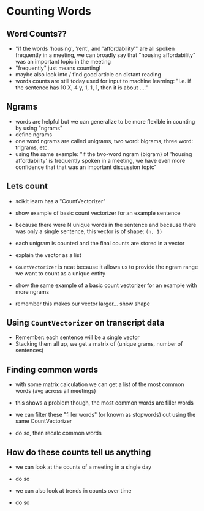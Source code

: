 # Counting Words

## Word Counts??

* "if the words 'housing', 'rent', and 'affordability'" are all spoken frequently in a meeting, we can broadly say that "housing affordability" was an important topic in the meeting
* "frequently" just means counting!
* maybe also look into / find good article on distant reading
* words counts are still today used for input to machine learning: "i.e. if the sentence has 10 X, 4 y, 1, 1, 1, then it is about ...."

## Ngrams

* words are helpful but we can generalize to be more flexible in counting by using "ngrams"
* define ngrams
* one word ngrams are called unigrams, two word: bigrams, three word: trigrams, etc.
* using the same example: "if the two-word ngram (bigram) of 'housing affordability' is frequently spoken in a meeting, we have even more confidence that that was an important discussion topic"

## Lets count

* scikit learn has a "CountVectorizer"
* show example of basic count vectorizer for an example sentence

* because there were N unique words in the sentence and because there was only a single sentence, this vector is of shape: `(n, 1)`

* each unigram is counted and the final counts are stored in a vector

* explain the vector as a list

* `CountVectorizer` is neat because it allows us to provide the ngram range we want to count as a unique entity
* show the same example of a basic count vectorizer for an example with more ngrams
* remember this makes our vector larger... show shape

## Using `CountVectorizer` on transcript data

* Remember: each sentence will be a single vector
* Stacking them all up, we get a matrix of (unique grams, number of sentences)

## Finding common words

* with some matrix calculation we can get a list of the most common words (avg across all meetings)
* this shows a problem though, the most common words are filler words

* we can filter these "filler words" (or known as stopwords) out using the same CountVectorizer

* do so, then recalc common words

## How do these counts tell us anything

* we can look at the counts of a meeting in a single day
* do so

* we can also look at trends in counts over time
* do so